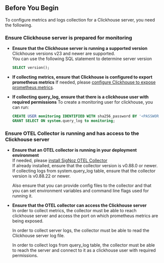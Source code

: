 ## Before You Begin  

To configure metrics and logs collection for a Clickhouse server, you need the following.

### Ensure Clickhouse server is prepared for monitoring

- **Ensure that the Clickhouse server is running a supported version**  
  Clickhouse versions v23 and newer are supported.  
  You can use the following SQL statement to determine server version  
  ```SQL
  SELECT version();
  ```

- **If collecting metrics, ensure that Clickhouse is configured to export prometheus metrics**
  If needed, please [configure Clickhouse to expose prometheus metrics](https://clickhouse.com/docs/en/operations/server-configuration-parameters/settings#prometheus).

- **If collecting query_log, ensure that there is a clickhouse user with required permissions**
  To create a monitoring user for clickhouse, you can run:
  ```SQL
  CREATE USER monitoring IDENTIFIED WITH sha256_password BY '<PASSWORD>';
  GRANT SELECT ON system.query_log to monitoring;
  ```


### Ensure OTEL Collector is running and has access to the Clickhouse server

- **Ensure that an OTEL collector is running in your deployment environment**  
  If needed, please [install SigNoz OTEL Collector](https://signoz.io/docs/tutorial/opentelemetry-binary-usage-in-virtual-machine/)  
  If already installed, ensure that the collector version is v0.88.0 or newer.  
  If collecting logs from system.query_log table, ensure that the collector version is v0.88.22 or newer.

  Also ensure that you can provide config files to the collector and that you can set environment variables and command line flags used for running it.  

- **Ensure that the OTEL collector can access the Clickhouse server**  
  In order to collect metrics, the collector must be able to reach clickhouse server and access the port on which prometheus metrics are being exposed.

  In order to collect server logs, the collector must be able to read the Clickhouse server log file.

  In order to collect logs from query_log table, the collector must be able to reach the server and connect to it as a clickhouse user with required permissions.
